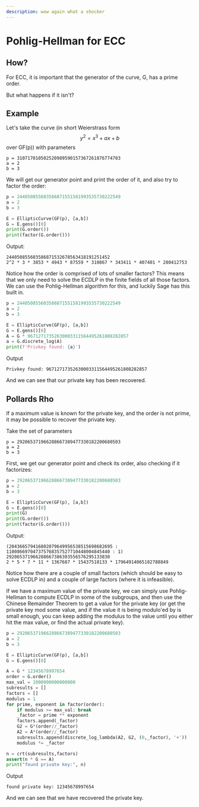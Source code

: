 ```yaml
---
description: wow again what a shocker
---
```


# Pohlig-Hellman for ECC

## How?

For ECC, it is important that the generator of the curve, G, has a prime order.

But what happens if it isn't?

## Example

Let's take the curve (in short Weierstrass form $$y^2 = x^3 + ax + b$$ over GF(p)) with parameters

```
p = 310717010502520989590157367261876774703
a = 2
b = 3
```

We will get our generator point and print the order of it, and also try to factor the order:

```python
p = 244050855603586871551581993535730222549
a = 2
b = 3

E = EllipticCurve(GF(p), [a,b])
G = E.gens()[0]
print(G.order())
print(factor(G.order()))
```

Output:

```
244050855603586871532678563418191251452
2^2 * 3 * 3853 * 4943 * 87559 * 310867 * 343411 * 407401 * 280412753
```

Notice how the order is comprised of lots of smaller factors? This means that we only need to solve the ECDLP in the finite fields of all those factors. We can use the Pohlig-Hellman algorithm for this, and luckily Sage has this built in.

```python
p = 244050855603586871551581993535730222549
a = 2
b = 3

E = EllipticCurve(GF(p), [a,b])
G = E.gens()[0]
A = G * 96712717352630003311564495261808282857
a = G.discrete_log(A)
print(f'Privkey found: {a}')
```

Output

```
Privkey found: 96712717352630003311564495261808282857
```

And we can see that our private key has been recovered.

## Pollards Rho

If a maximum value is known for the private key, and the order is not prime, it may be possible to recover the private key.

Take the set of parameters

```
p = 292065371966288667389477330182200680503
a = 2
b = 3
```

First, we get our generator point and check its order, also checking if it factorizes:
```python
p = 292065371966288667389477330182200680503
a = 2
b = 3

E = EllipticCurve(GF(p), [a,b])
G = E.gens()[0]
print(G)
print(G.order())
print(factor(G.order()))
```

Output:
```
(204366579416802079649956538515698682695 : 110086697047375768357527710448004845440 : 1)
292065371966288667386303556576295133830
2 * 5 * 7 * 11 * 1367687 * 15437518133 * 17964914065182788849
```

Notice how there are a couple of small factors (which should be easy to solve ECDLP in) and a couple of large factors (where it is infeasible).

If we have a maximum value of the private key, we can simply use Pohlig-Hellman to compute ECDLP in some of the subgroups, and then use the Chinese Remainder Theorem to get a value for the private key (or get the private key mod some value, and if the value it is being modulo'ed by is small enough, you can keep adding the modulus to the value until you either hit the max value, or find the actual private key).


```python
p = 292065371966288667389477330182200680503
a = 2
b = 3

E = EllipticCurve(GF(p), [a,b])
G = E.gens()[0]

A = G * 12345678997654
order = G.order()
max_val = 1000000000000000
subresults = []
factors = []
modulus = 1
for prime, exponent in factor(order):
    if modulus >= max_val: break
    _factor = prime ** exponent
    factors.append(_factor)
    G2 = G*(order//_factor)
    A2 = A*(order//_factor)
    subresults.append(discrete_log_lambda(A2, G2, (0,_factor), '+'))
    modulus *= _factor

n = crt(subresults,factors)
assert(n * G == A)
print("found private key:", n)
```

Output
```
found private key: 12345678997654
```

And we can see that we have recovered the private key.
